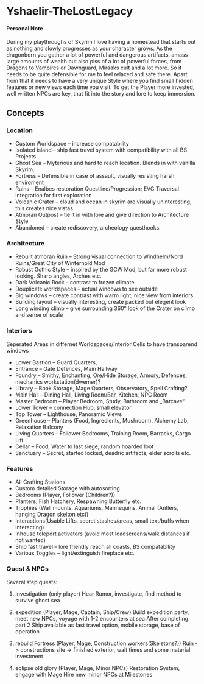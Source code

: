# Yshaelir-TheLostLegacy

#### Personal Note
During my playthroughs of Skyrim I love having a homestead that starts out as nothing and slowly progresses as your character grows. 
As the dragonborn you gather a lot of powerful and dangerous artifacts, amass large amounts of wealth but also piss of a lot of powerful forces, from Dragons to Vampires or Dawnguard, Miraaks cult and a lot more. So it needs to be quite defensible for me to feel relaxed and safe there. 
Apart from that it needs to have a very unique Style where you find small hidden features or new views each time you visit. To get the Player more invested, well written NPCs are key, that fit into the story and lore to keep immersion. 

## Concepts
### Location
* Custom Worldspace – increase compatability
* Isolated island – ship fast travel system with compatibility with all BS Projects
* Ghost Sea – Myterious and hard to reach location. Blends in with vanilla Skyrim.
* Fortress – Defensible in case of assault, visually resisting harsh enviroment
* Ruins – Enalbes restoration Questline/Progression; EVG Traversal integration for first exploration
* Volcanic Crater – cloud and ocean in skyrim are visually uninteresting, this creates nice vistas
* Atmoran Outpost – tie it in with lore and give direction to Architecture Style
* Abandoned – create rediscovery, archeology questhooks. 

### Architecture
* Rebuilt atmoran Ruin – Strong visual connection to Windhelm/Nord Ruins/Great City of Winterhold Mod
* Robust Gothic Style – inspired by the GCW Mod, but far more robust looking. Sharp angles, Arches etc.
* Dark Volcanic Rock – contrast to frozen climate
* Douplicate worldspaces – actual windows to see outside
* Big windows – create contrast with warm light, nice view from interiors
* Building layout – visually interesting, create packed but elegent look
* Long winding climb – give surrounding 360° look of the Crater on climb and sense of scale

### Interiors
Seperated Areas in differnet Worldspaces/Interior Cells to have transparend windows
* Lower Bastion – Guard Quarters, 
* Entrance – Gate Defences, Main Hallway
* Foundry – Smithy, Enchanting, Ore/Hide Storage, Armory, Defences, mechanics workstation(dwemer)?
* Library – Book Storage, Mage Quarters, Observatory, Spell Crafting?
* Main Hall – Dining Hall, Living Room/Bar, Kitchen, NPC Room
* Master Bedroom – Player Bedroom, Study, Bathroom and „Batcave“
* Lower Tower – connection Hub, small elevator
* Top Tower – Lighthouse, Panoramic Views
* Greenhouse – Planters (Food, Ingredients, Mushroom), Alchemy Lab, Relaxation Balcony
* Living Quarters – Follower Bedrooms, Training Room, Barracks, Cargo Lift
* Cellar – Food, Water to last siege, random hoarded loot
* Sanctuary – Secret, started locked, deadric artifacts, elder scrolls etc.

### Features
* All Crafting Stations
* Custom detailed Storage with autosorting
* Bedrooms (Player, Follower (Children?))
* Planters, Fish Hatchery, Respawning Butterfly etc.
* Trophies (Wall mounts, Aquariums, Mannequins, Animal (Antlers, hanging Dragon skelton etc))
* Interactions(Usable Lifts, secret stashes/areas, small text/buffs when interacting)
* Inhouse teleport activators (avoid most loadscreens/walk distances if not wanted)
* Ship fast travel – lore friendly reach all coasts, BS compatability
* Various Toggles – light/extinguish fireplace etc.

### Quest & NPCs
Several step quests:
1. Investigation (only player)
  Hear Rumor, investigate, find method to survive ghost sea
2. expedition (Player, Mage, Captain, Ship/Crew)
  Build expedition party, meet new NPCs, voyage with 1-2 encounters at sea
  After completing part 2 Ship available as fast travel option, mobile storage, base of operation
3. rebuild Fortress (Player, Mage, Construction workers(Skeletons?))
  Ruin -> constructions site -> finished exterior, wait times and some material investment

4. eclipse old glory (Player, Mage, Minor NPCs)
  Restoration System, engage with Mage
  Hire new minor NPCs at Milestones




